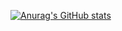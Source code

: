 [![Anurag's GitHub stats](https://github-readme-stats.vercel.app/api?username=tsaiggo&theme=gruvbox&show_icons=true)](https://github.com/anuraghazra/github-readme-stats)
